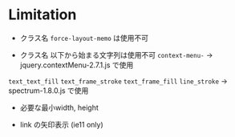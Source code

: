 # Limitation

 - クラス名 `force-layout-memo` は使用不可
 
 - クラス名 以下から始まる文字列は使用不可
 `context-menu-` -> jquery.contextMenu-2.7.1.js で使用
 
 `text_text_fill`
 `text_frame_stroke`
 `text_frame_fill`
 `line_stroke`       -> spectrum-1.8.0.js で使用
 
 
 - 必要な最小width, height
 
 - link の矢印表示 (ie11 only)
 